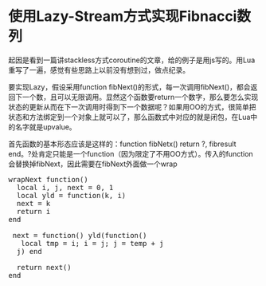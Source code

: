 使用Lazy-Stream方式实现Fibnacci数列
====
起因是看到一篇讲stackless方式coroutine的文章，给的例子是用js写的。用Lua重写了一遍，感觉有些思路上以前没有想到过，做点纪录。

要实现Lazy，假设采用function fibNext()的形式，每一次调用fibNext()，都会返回下一个数，且可以无限调用。显然这个函数要return一个数字，那么要怎么实现状态的更新从而在下一次调用时得到下一个数据呢？如果用OO的方式，很简单把状态和方法绑定到一个对象上就可以了，那么函数式中对应的就是闭包，在Lua中的名字就是upvalue。

首先函数的基本形态应该是这样的：function fibNetx() return ?, fibresult  end。?处肯定只能是一个function（因为限定了不用OO方式）。传入的function会替换掉fibNext，因此需要在fibNext外面做一个wrap

<pre>
wrapNext function()
  local i, j, next = 0, 1
  local yld = function(k, i)
  next = k
  return i
end

 next = function() yld(function()
   local tmp = i; i = j; j = temp + j
  j) end

  return next()
end
</pre>